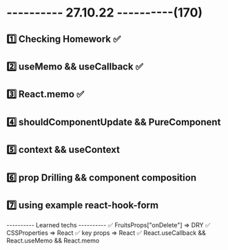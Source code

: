 # ---------- 27.10.22 ----------(170)

## 1️⃣ Checking Homework ✅

## 2️⃣ useMemo && useCallback ✅

## 3️⃣ React.memo ✅

## 4️⃣ shouldComponentUpdate && PureComponent

## 5️⃣ context && useContext

## 6️⃣ prop Drilling && component composition

## 7️⃣ using example react-hook-form

---------- Learned techs ----------
✅ FruitsProps["onDelete"] => DRY
✅ CSSProperties => React
✅ key props => React
✅ React.useCallback && React.useMemo && React.memo
